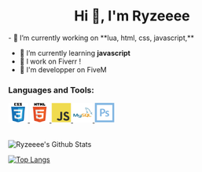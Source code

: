 <h1 align="center">Hi 👋, I'm Ryzeeee</h1>
- 🔭 I’m currently working on **lua, html, css, javascript,**

- 🌱 I’m currently learning **javascript**
- 🌱 I work on Fiverr !
- 🌱 I'm developper on FiveM


<h3 align="left">Languages and Tools:</h3>
<p align="left">
  <a href="https://www.w3schools.com/css/" target="_blank"> <img src="https://raw.githubusercontent.com/devicons/devicon/master/icons/css3/css3-original-wordmark.svg" alt="css3" width="40" height="40"/> </a> 
  <a href="https://www.w3.org/html/" target="_blank"> <img src="https://raw.githubusercontent.com/devicons/devicon/master/icons/html5/html5-original-wordmark.svg" alt="html5" width="40" height="40"/> </a> <a href="https://developer.mozilla.org/en-US/docs/Web/JavaScript" target="_blank"> <img src="https://raw.githubusercontent.com/devicons/devicon/master/icons/javascript/javascript-original.svg" alt="javascript" width="40" height="40"/> </a> 
  <a href="https://www.mysql.com/" target="_blank"> <img src="https://raw.githubusercontent.com/devicons/devicon/master/icons/mysql/mysql-original-wordmark.svg" alt="mysql" width="40" height="40"/> </a> 
  <a href="https://www.photoshop.com/en" target="_blank"> <img src="https://raw.githubusercontent.com/devicons/devicon/master/icons/photoshop/photoshop-line.svg" alt="photoshop" width="40" height="40"/> </a> 
 </p>

<br>

<img align="center" src="https://github-readme-stats.vercel.app/api?username=Ryzeeeev&include_all_commits=true&count_private=true&show_icons=true&line_height=20&title_color=7A7ADB&icon_color=2234AE&text_color=D3D3D3&bg_color=0,000000,130F40" alt="Ryzeeee's Github Stats">

</br>

[![Top Langs](https://github-readme-stats.vercel.app/api/top-langs/?username=Ryzeeeev&layout=compact&text_color=daf7dc&bg_color=151515)](https://github.com/Ryzeeeev/github-readme-stats)
